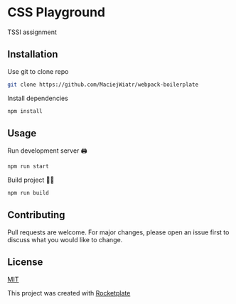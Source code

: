 # CSS Playground

TSSI assignment

## Installation

Use git to clone repo

```bash
git clone https://github.com/MaciejWiatr/webpack-boilerplate
```

Install dependencies

```bash
npm install
```

## Usage

Run development server 🖨

```bash
npm run start
```

Build project 👷‍♂️

```bash
npm run build
```

## Contributing

Pull requests are welcome. For major changes, please open an issue first to discuss what you would like to change.

## License

[MIT](https://choosealicense.com/licenses/mit/)

This project was created with [Rocketplate](https://github.com/MaciejWiatr/webpack-boilerplate)
